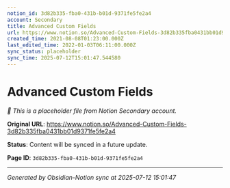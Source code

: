 ```yaml
---
notion_id: 3d82b335-fba0-431b-b01d-9371fe5fe2a4
account: Secondary
title: Advanced Custom Fields
url: https://www.notion.so/Advanced-Custom-Fields-3d82b335fba0431bb01d9371fe5fe2a4
created_time: 2021-08-08T01:23:00.000Z
last_edited_time: 2022-01-03T06:11:00.000Z
sync_status: placeholder
sync_time: 2025-07-12T15:01:47.544580
---
```


# Advanced Custom Fields

*🔄 This is a placeholder file from Notion Secondary account.*

**Original URL**: https://www.notion.so/Advanced-Custom-Fields-3d82b335fba0431bb01d9371fe5fe2a4

**Status**: Content will be synced in a future update.

**Page ID**: `3d82b335-fba0-431b-b01d-9371fe5fe2a4`

---

*Generated by Obsidian-Notion sync at 2025-07-12 15:01:47*
